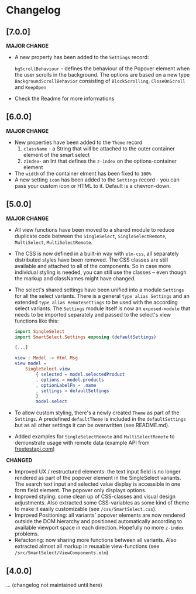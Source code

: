 # Changelog

## [7.0.0]

**MAJOR CHANGE**
- A new property has been added to the `Settings` record:
  
  `bgScrollBehaviour` - defines the behaviour of the Popover element when the user scrolls in the background. The options are based on a new type `BackgroundScrollBehavior` consisting of `BlockScrolling`, `CloseOnScroll` and `KeepOpen`

- Check the Readme for more informations


## [6.0.0]

**MAJOR CHANGE**
- New properties have been added to the `Theme` record
  1. `className` - a String that will be attached to the outer container element of the smart select
  2. `zIndex`- an Int that defines the `z-index` on the options-container element
- The `width` of the container elment has been fixed to `100%`
- A new setting `icon` has been added to the `Settings` record - you can pass your custom icon or HTML to it. Default is a chevron-down.

## [5.0.0]

**MAJOR CHANGE**
- All view functions have been moved to a shared module to reduce duplicate code between the `SingleSelect`, `SingleSelectRemote`, `MultiSelect`, `MultiSelectRemote`.
- The CSS is now defined in a built-in way with `elm-css`, all separately distributed styles have been removed. The CSS classes are still available and attached to all of the components. So in case more individual styling is needed, you can still use the classes – even though the markup and classNames might have changed.
- The select's shared settings have been unified into a module `Settings` for all the select variants. There is a general `type alias Settings` and an extended `type alias RemoteSettings` to be used with the according select variants. The `Settings` module itself is now an `exposed-module` that needs to be imported separately and passed to the select's view functions like this:

    ```elm
    import SingleSelect
    import SmartSelect.Settings exposing (defaultSettings)

    [...]

    view : Model -> Html Msg
    view model =
        SingleSelect.view
            { selected = model.selectedProduct
            , options = model.products
            , optionLabelFn = .name
            , settings = defaultSettings
            }
            model.select

    ``` 
  
- To allow custom styling, there's a newly created `Theme` as part of the `Settings`. A predefined `defaultTheme` is included in the `defaultSettings` but as all other settings it can be overwritten (see README.md). 
- Added examples for `SingleSelectRemote` and `MultiSelectRemote` to demonstrate usage with remote data (example API from [freetestapi.com](https://freetestapi.com))

**CHANGED**
- Improved UX / restructured elements: the text input field is no longer rendered as part of the popover element in the SingleSelect variants. The search text input and selected value display is accessible in one form field element. The popover only displays options.
- Improved styling: some clean up of CSS-classes and visual design adjustments. Also extracted some CSS-variables as some kind of theme to make it easily customizable (see `/css/SmartSelect.css`).
- Improved Positioning: all variants' popover elements are now rendered outside the DOM hierarchy and positioned automatically according to available viewport space in each direction. Hopefully no more `z-index` problems.
- Refactoring: now sharing more functions between all variants. Also extracted almost all markup in reusable view-functions (see `/src/SmartSelect/ViewComponents.elm`)

## [4.0.0]

... (changelog not maintained until here)